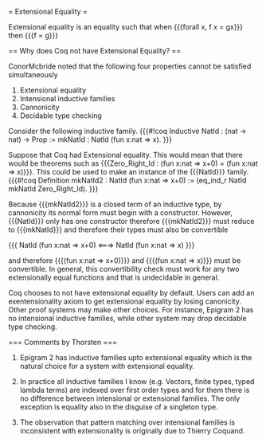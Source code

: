 = Extensional Equality =

Extensional equality is an equality such that when {{{forall x, f x = gx}}} then {{{f = g}}}

== Why does Coq not have Extensional Equality? ==

ConorMcbride noted that the following four properties cannot be satisfied simultaneously

 1. Extensional equality
 1. Intensional inductive families
 1. Cannonicity
 1. Decidable type checking

Consider the following inductive family.
{{{#!coq
Inductive NatId : (nat -> nat) -> Prop :=
 mkNatId : NatId (fun x:nat => x).
}}}

Suppose that Coq had Extensional equality.  This would mean that there would be theorems such as {{{Zero_Right_Id : (fun x:nat => x+0) = (fun x:nat => x)}}}.  This could be used to make an instance of the {{{NatId}}} family.
{{{#!coq
Definition mkNatId2 : NatId (fun x:nat => x+0) :=
 (eq_ind_r NatId mkNatId Zero_Right_Id).
}}}

Because {{{mkNatId2}}} is a closed term of an inductive type, by cannonicity its normal form must begin with a constructor.  However, {{{NatId}}} only has one constructor therefore {{{mkNatId2}}} must reduce to {{{mkNatId}}} and therefore their types must also  be convertible

{{{
NatId (fun x:nat => x+0) <===> NatId (fun x:nat => x)
}}}

and therefore {{{(fun x:nat => x+0)}}} and {{{(fun x:nat => x)}}} must be convertible.  In general, this convertibility check must work for any two extensionally equal functions and that is undecidable in general.

Coq chooses to not have extensional equality by default.  Users can add an exentensionality axiom to get extensional equality by losing canonicity.  Other proof systems may make other choices.  For instance, Epigram 2 has no intensional inductive families, while other system may drop decidable type checking.

=== Comments by Thorsten ===

1. Epigram 2 has inductive families upto extensional equality which is the natural choice for a system with extensional equality. 

2. In practice all inductive families I know (e.g. Vectors, finite types, typed lambda terms) are indexed over first order types and for them there is no difference between intensional or extensional families. The only exception is equality also in the disguise of a singleton type.

3. The observation that pattern matching over intensional families is inconsistent with extensionality is originally due to Thierry Coquand. 
